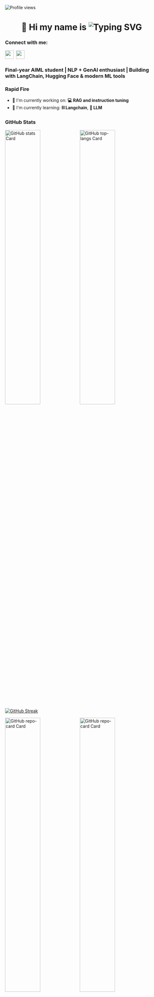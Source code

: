 

![Profile views](https://komarev.com/ghpvc/?username=AtulDeshpande09&label=Profile%20views&color=0e75b6&style=flat) 

<div id="toc">
  <ul align="center" style="list-style: none">
    <summary>
      <h1>
        👋 Hi my name is <img src="https://readme-typing-svg.demolab.com?font=Fira+Code&size=40&pause=1000&color=33F75A&center=true&vCenter=true&width=435&lines=Atul" alt="Typing SVG" />
      </h1>
    </summary>
  </ul>
</div>

**<h3 align="left">Connect with me:</h3>** 
<p align="left"><a href="https://github.com/AtulDeshpande09" target="_blank"><img src="https://img.shields.io/badge/GitHub-100000?style=for-the-badge&logo=github&logoColor=white" height="28" style="margin-right: 4px"></a>
<a href="https://www.linkedin.com/in/atul-deshpande-504898271" target="_blank"><img src="https://img.shields.io/badge/LinkedIn-0077B5?style=for-the-badge&logo=linkedin&logoColor=white" height="28" style="margin-right: 4px"></a></p>

 **<h3 align="left">Final-year AIML student | NLP + GenAI enthusiast |
Building with LangChain, Hugging Face & modern ML tools</h3>**

**<h3 align="left">Rapid Fire</h3>**

- 💼 I'm currently working on: **💻 RAG and instruction tuning**
- 🌱 I'm currently learning: **⛓️ Langchain**, **💬 LLM**

 **<h3 align="left">GitHub Stats</h3>**

<p align="left">
  <img width="48%" src="https://github-readme-stats.vercel.app/api?username=AtulDeshpande09&theme=react&hide_title=false&hide_rank=false&show_icons=false&include_all_commits=false&count_private=true&line_height=23" alt="GitHub stats Card" />
  <img width="48%" src="https://github-readme-stats.vercel.app/api/top-langs?username=AtulDeshpande09&theme=react&hide_title=false&layout=compact&langs_count=6&hide_progress=false&card_width=400" alt="GitHub top-langs Card" />
</p>

### 

[![GitHub Streak](https://streak-stats.demolab.com?user=AtulDeshpande09&theme=tokyonight&border_radius=6&mode=weekly&card_width=980&card_height=250)](https://git.io/streak-stats)



<p align="left">
<a href="https://github.com/AtulDeshpande09/Fine-tuned-Economics-QA-using-smolLM"><img width="48%" src="https://github-readme-stats.vercel.app/api/pin/?username=AtulDeshpande09&repo=Fine-tuned-Economics-QA-using-smolLM&bg_color=35%2C2dd4bf%2C784BA0%2C2B86C5&show_owner=true&title_color=fff&text_color=fff&icon_color=fff" alt="GitHub repo-card Card" /></a>
  <a href="https://github.com/AtulDeshpande09/Enterprise-RAG-Assistant"><img width="48%" src="https://github-readme-stats.vercel.app/api/pin/?username=AtulDeshpande09&repo=Enterprise-RAG-Assistant&bg_color=35%2C2dd4bf%2C784BA0%2C2B86C5&show_owner=true&title_color=fff&text_color=fff&icon_color=fff" alt="GitHub repo-card Card" /></a>
</p>
<p align="left">
<a href="https://github.com/AtulDeshpande09/huggingface-llm-course-notebooks"><img width="48%" src="https://github-readme-stats.vercel.app/api/pin/?username=AtulDeshpande09&repo=huggingface-llm-course-notebooks&bg_color=35%2C2dd4bf%2C784BA0%2C2B86C5&show_owner=true&title_color=fff&text_color=fff&icon_color=fff" alt="GitHub repo-card Card" /></a>
  <a href="https://github.com/AtulDeshpande09/AI_Quiz_generator"> <img width="48%" src="https://github-readme-stats.vercel.app/api/pin/?username=AtulDeshpande09&repo=AI_Quiz_generator&bg_color=35%2C2dd4bf%2C784BA0%2C2B86C5&show_owner=true&title_color=fff&text_color=fff&icon_color=fff" alt="GitHub repo-card Card" /></a>
</p>













<!---
AtulDeshpande09/AtulDeshpande09 is a ✨ special ✨ repository because its `README.md` (this file) appears on your GitHub profile.
You can click the Preview link to take a look at your changes.


[![committers.top Ukraine](https://user-badge.committers.top/ukraine/dbunt1tled.svg)](https://user-badge.committers.top/ukraine/dbunt1tled)



### <img src='https://media1.giphy.com/media/du3J3cXyzhj75IOgvA/giphy.gif?cid=ecf05e47x2g034i9pzwtzzsd3xgg2w9nr94t4tflbbgo3008&rid=giphy.gif' width='30' /> My Github Stats:
![profile-details](http://github-profile-summary-cards.vercel.app/api/cards/profile-details?username=AtulDeshpande09&theme=nord_dark)
![repos-per-language](http://github-profile-summary-cards.vercel.app/api/cards/repos-per-language?username=AtulDeshpande09&theme=nord_dark)
![most-commit-language](http://github-profile-summary-cards.vercel.app/api/cards/most-commit-language?username=AtulDeshpande09&theme=nord_dark)
[![GitHub Streak](https://streak-stats.demolab.com?user=AtulDeshpande09&theme=tokyonight&border_radius=6&mode=weekly&card_width=700&card_height=200)](https://git.io/streak-stats)
![Atul's github stats](https://github-readme-stats.vercel.app/api?username=AtulDeshpande09&count_private=true&show_icons=true&theme=tokyonight)
<br>
![profile-details](http://github-profile-summary-cards.vercel.app/api/cards/profile-details?username=AtulDeshpande09&theme=nord_dark)


--->
